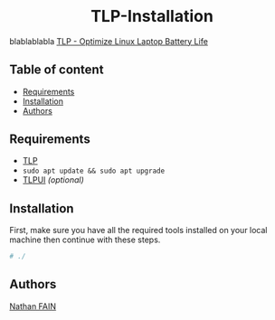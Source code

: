 <h1 align="center" style="margin-top: 0px;">TLP-Installation</h1>

blablablabla
[TLP - Optimize Linux Laptop Battery Life](https://linrunner.de/tlp/)

## Table of content

* [Requirements](#requirements)
* [Installation](#installation)
* [Authors](#authors)

## Requirements

- [TLP](https://linrunner.de/tlp/installation/)
- `sudo apt update && sudo apt upgrade`
- [TLPUI](https://github.com/d4nj1/TLPUI/) *(optional)*

## Installation

First, make sure you have all the required tools installed on your local machine then continue with these steps.


```bash
# ./
```

## Authors

[Nathan FAIN](https://github.com/NathanFAIN/)
